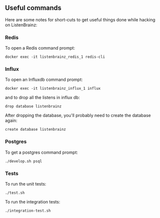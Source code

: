 ## Useful commands

Here are some notes for short-cuts to get useful things done while hacking on ListenBrainz:

### Redis

To open a Redis command prompt:

    docker exec -it listenbrainz_redis_1 redis-cli


### Influx

To open an Influxdb command prompt:

    docker exec -it listenbrainz_influx_1 influx

and to drop all the listens in influx db:

    drop database listenbrainz

After dropping the database, you'll probably need to create the database again:

    create database listenbrainz


### Postgres

To get a postgres command prompt:

    ./develop.sh psql

### Tests

To run the unit tests:

    ./test.sh

To run the integration tests:

    ./integration-test.sh
